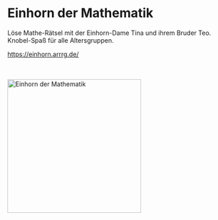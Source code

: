# Einhorn der Mathematik

Löse Mathe-Rätsel mit der Einhorn-Dame Tina und ihrem Bruder Teo. Knobel-Spaß für alle Altersgruppen.

https://einhorn.arrrg.de/

<br>
<br>

<img alt="Einhorn der Mathematik" src="https://einhorn.arrrg.de/einhorn.png" width="300px"/>
